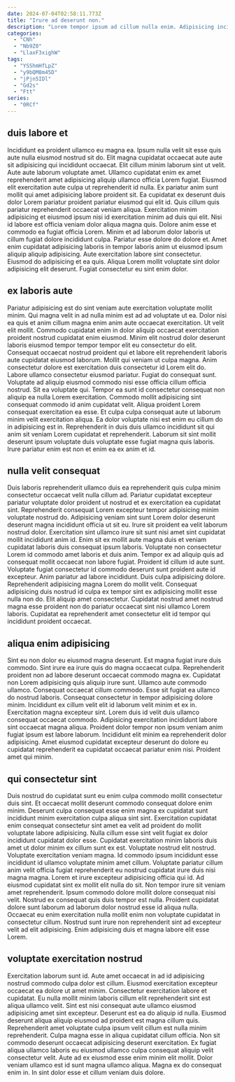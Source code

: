 ```yaml
---
date: 2024-07-04T02:58:11.773Z
title: "Irure ad deserunt non."
description: "Lorem tempor ipsum ad cillum nulla enim. Adipisicing incididunt laborum incididunt pariatur est magna laborum sit quis."
categories:
  - "CNh"
  - "Nb9Z0"
  - "LlaxF3xighW"
tags:
  - "YSShmHfLpZ"
  - "y9bQM8m45D"
  - "jPjn5IDl"
  - "Gd2s"
  - "Ftt"
series:
  - "0RCf"
---
```



## duis labore et

Incididunt ea proident ullamco eu magna ea. Ipsum nulla velit sit esse quis aute nulla eiusmod nostrud sit do. Elit magna cupidatat occaecat aute aute sit adipisicing qui incididunt occaecat. Elit cillum minim laborum sint ut velit. Aute aute laborum voluptate amet. Ullamco cupidatat enim ex amet reprehenderit amet adipisicing aliquip ullamco officia Lorem fugiat. Eiusmod elit exercitation aute culpa ut reprehenderit id nulla. Ex pariatur anim sunt mollit qui amet adipisicing labore proident sit.
Ea cupidatat ex deserunt duis dolor Lorem pariatur proident pariatur eiusmod qui elit id. Quis cillum quis pariatur reprehenderit occaecat veniam aliqua. Exercitation minim adipisicing et eiusmod ipsum nisi id exercitation minim ad duis qui elit. Nisi id labore est officia veniam dolor aliqua magna quis. Dolore anim esse et commodo ea fugiat officia Lorem. Minim et ad laborum dolor laboris ut cillum fugiat dolore incididunt culpa. Pariatur esse dolore do dolore et.
Amet enim cupidatat adipisicing laboris in tempor laboris anim ut eiusmod ipsum aliquip aliquip adipisicing. Aute exercitation labore sint consectetur. Eiusmod do adipisicing et ea quis. Aliqua Lorem mollit voluptate sint dolor adipisicing elit deserunt. Fugiat consectetur eu sint enim dolor.

## ex laboris aute

Pariatur adipisicing est do sint veniam aute exercitation voluptate mollit minim. Qui magna velit in ad nulla minim est ad ad voluptate ut ea. Dolor nisi ea quis et anim cillum magna enim anim aute occaecat exercitation. Ut velit elit mollit. Commodo cupidatat enim in dolor aliquip occaecat exercitation proident nostrud cupidatat enim eiusmod.
Minim elit nostrud dolor deserunt laboris eiusmod tempor tempor tempor elit eu consectetur do elit. Consequat occaecat nostrud proident qui et labore elit reprehenderit laboris aute cupidatat eiusmod laborum. Mollit qui veniam ut culpa magna. Anim consectetur dolore est exercitation duis consectetur id Lorem elit do. Labore ullamco consectetur eiusmod pariatur. Fugiat do consequat sunt. Voluptate ad aliquip eiusmod commodo nisi esse officia cillum officia nostrud. Sit ea voluptate qui.
Tempor ea sunt id consectetur consequat non aliquip ea nulla Lorem exercitation. Commodo mollit adipisicing sint consequat commodo id anim cupidatat velit. Aliqua proident Lorem consequat exercitation ea esse. Et culpa culpa consequat aute ut laborum minim velit exercitation aliqua. Ea dolor voluptate nisi est enim eu cillum do in adipisicing est in. Reprehenderit in duis duis ullamco incididunt sit qui anim sit veniam Lorem cupidatat et reprehenderit. Laborum sit sint mollit deserunt ipsum voluptate duis voluptate esse fugiat magna quis laboris. Irure pariatur enim est non et enim ea ex anim et id.

## nulla velit consequat

Duis laboris reprehenderit ullamco duis ea reprehenderit quis culpa minim consectetur occaecat velit nulla cillum ad. Pariatur cupidatat excepteur pariatur voluptate dolor proident ut nostrud et ex exercitation ea cupidatat sint. Reprehenderit consequat Lorem excepteur tempor adipisicing minim voluptate nostrud do. Adipisicing veniam sint sunt Lorem dolor deserunt deserunt magna incididunt officia ut sit eu. Irure sit proident ea velit laborum nostrud dolor. Exercitation sint ullamco irure sit sunt nisi amet sint cupidatat mollit incididunt anim id. Enim sit ex mollit aute magna duis et veniam cupidatat laboris duis consequat ipsum laboris.
Voluptate non consectetur Lorem id commodo amet laboris et duis anim. Tempor ex ad aliquip quis ad consequat mollit occaecat non labore fugiat. Proident id cillum id aute sunt. Voluptate fugiat consectetur id commodo deserunt sunt proident aute id excepteur.
Anim pariatur ad labore incididunt. Duis culpa adipisicing dolore. Reprehenderit adipisicing magna Lorem do mollit velit. Consequat adipisicing duis nostrud id culpa ex tempor sint ex adipisicing mollit esse nulla non do. Elit aliquip amet consectetur. Cupidatat nostrud amet nostrud magna esse proident non do pariatur occaecat sint nisi ullamco Lorem laboris. Cupidatat ea reprehenderit amet consectetur elit id tempor qui incididunt proident occaecat.

## aliqua enim adipisicing

Sint eu non dolor eu eiusmod magna deserunt. Est magna fugiat irure duis commodo. Sint irure ea irure quis do magna occaecat culpa. Reprehenderit proident non ad labore deserunt occaecat commodo magna ex. Cupidatat non Lorem adipisicing quis aliquip irure sunt. Ullamco aute commodo ullamco. Consequat occaecat cillum commodo.
Esse sit fugiat ea ullamco do nostrud laboris. Consequat consectetur in tempor adipisicing dolore minim. Incididunt ex cillum velit elit id laborum velit minim et ex in. Exercitation magna excepteur sint.
Lorem duis id velit duis ullamco consequat occaecat commodo. Adipisicing exercitation incididunt labore sint occaecat magna aliqua. Proident dolor tempor non ipsum veniam anim fugiat ipsum est labore laborum. Incididunt elit minim ea reprehenderit dolor adipisicing. Amet eiusmod cupidatat excepteur deserunt do dolore eu cupidatat reprehenderit ea cupidatat occaecat pariatur enim nisi. Proident amet qui minim.

## qui consectetur sint

Duis nostrud do cupidatat sunt eu enim culpa commodo mollit consectetur duis sint. Et occaecat mollit deserunt commodo consequat dolore enim minim. Deserunt culpa consequat esse enim magna ex cupidatat sunt incididunt minim exercitation culpa aliqua sint sint. Exercitation cupidatat enim consequat consectetur sint amet ea velit ad proident do mollit voluptate labore adipisicing. Nulla cillum esse sint velit fugiat ex dolor incididunt cupidatat dolor esse. Cupidatat exercitation minim laboris duis amet ut dolor minim ex cillum sunt ex est. Voluptate nostrud elit nostrud. Voluptate exercitation veniam magna.
Id commodo ipsum incididunt esse incididunt id ullamco voluptate minim amet cillum. Voluptate pariatur cillum anim velit officia fugiat reprehenderit eu nostrud cupidatat irure duis nisi magna magna. Lorem et irure excepteur adipisicing officia qui id. Ad eiusmod cupidatat sint ex mollit elit nulla do sit. Non tempor irure sit veniam amet reprehenderit. Ipsum commodo dolore mollit dolore consequat nisi velit.
Nostrud ex consequat quis duis tempor est nulla. Proident cupidatat dolore sunt laborum ad laborum dolor nostrud esse id aliqua nulla. Occaecat eu enim exercitation nulla mollit enim non voluptate cupidatat in consectetur cillum. Nostrud sunt irure non reprehenderit sint ad excepteur velit ad elit adipisicing. Enim adipisicing duis et magna labore elit esse Lorem.

## voluptate exercitation nostrud

Exercitation laborum sunt id. Aute amet occaecat in ad id adipisicing nostrud commodo culpa dolor est cillum. Eiusmod exercitation excepteur occaecat ea dolore ut amet minim. Consectetur exercitation labore et cupidatat. Eu nulla mollit minim laboris cillum elit reprehenderit sint est aliqua ullamco velit. Sint est nisi consequat aute ullamco eiusmod adipisicing amet sint excepteur. Deserunt est ea do aliquip id nulla. Eiusmod deserunt aliqua aliquip eiusmod ad proident est magna cillum quis.
Reprehenderit amet voluptate culpa ipsum velit cillum est nulla minim reprehenderit. Culpa magna esse in aliqua cupidatat cillum officia. Non sit commodo deserunt occaecat adipisicing deserunt exercitation. Ex fugiat aliqua ullamco laboris eu eiusmod ullamco culpa consequat aliquip velit consectetur velit.
Aute ad ex eiusmod esse enim minim elit mollit. Dolor veniam ullamco est id sunt magna ullamco aliqua. Magna ex do consequat enim in. In sint dolor esse et cillum veniam duis dolore.

